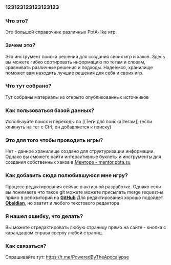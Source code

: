 ### 123123123123123123
### Что это?
Это большой справочник различных PbtA-like игр.

### Зачем это?
Это инструмент поиска решений для создания своих игр и хаков.
Здесь вы можете гибко сортировать информацию по тегам и словам, сравнивать различные решения и подходы. 
Надеемся, хранилище поможет вам находить лучшие решения для себя и своих игр.

### Что тут собрано?
Тут собраны материалы из открыто опубликованных источников

### Как пользоваться базой данных?
Используйте поиск и переходы по [[Теги для поиска|тегам]] (если кликнуть на тег с Ctrl, он добавляется к поиску)

### Это для того чтобы проводить игры?
Нет - данное хранилище создано для структуризации информации. 
Однако вы сможете найти интерактивные буклеты и инструменты для создания собственных хаков в [Менторе -  mentor.pbta.su](https://mentor.pbta.su/)

### Как добавить сюда полюбившуюся мне игру?
Процесс редактирования сейчас в активной разработке.
Однако если вы понимаете что такое git можете можете присылать merge request-ы прямо в репозиторий на  [**GitHub**](https://github.com/Crazyviny/pbta_vault/)
Для редактирования хорошо подойдет **[Obsidian](https://obsidian.md/)**, но хватит и любого текстового редактора

### Я нашел ошибку, что делать?
Вы можете отредактировать любую страницу прямо на сайте - кнопка с карандашом справа сверху любой страниц.

### Как связаться?
Спрашивайте тут:
https://t.me/PoweredByTheApocalypse


<br>